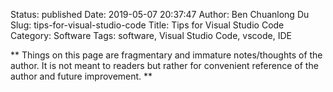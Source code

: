 Status: published
Date: 2019-05-07 20:37:47
Author: Ben Chuanlong Du
Slug: tips-for-visual-studio-code
Title: Tips for Visual Studio Code
Category: Software
Tags: software, Visual Studio Code, vscode, IDE

**
Things on this page are
fragmentary and immature notes/thoughts of the author.
It is not meant to readers
but rather for convenient reference of the author and future improvement.
**

